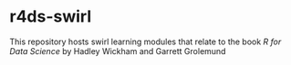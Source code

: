 # r4ds-swirl

This repository hosts swirl learning modules that relate to the book 
_R for Data Science_ by Hadley Wickham and Garrett Grolemund
